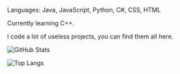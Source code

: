 Languages: Java, JavaScript, Python, C#, CSS, HTML

Currently learning C++.

I code a lot of useless projects, you can find them all here.


![GitHub Stats](https://github-readme-stats.vercel.app/api?username=ImRyzon&theme=radical)


![Top Langs](https://github-readme-stats.vercel.app/api/top-langs/?username=ImRyzon&theme=tokyonight)
